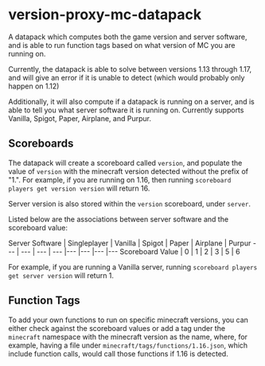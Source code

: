 # version-proxy-mc-datapack
A datapack which computes both the game version and server software, and is able to run function tags based on what version of MC you are running on.

Currently, the datapack is able to solve between versions 1.13 through 1.17, and will give an error if it is unable to detect (which would probably only happen on 1.12)

Additionally, it will also compute if a datapack is running on a server, and is able to tell you what server software it is running on. Currently supports Vanilla, Spigot, Paper, Airplane, and Purpur. 

## Scoreboards

The datapack will create a scoreboard called `version`, and populate the value of `version` with the minecraft version detected without the prefix of "1.".
For example, if you are running on 1.16, then running `scoreboard players get version version` will return 16. 

Server version is also stored within the `version` scoreboard, under `server`.

Listed below are the associations between server software and the scoreboard value:

Server Software | Singleplayer | Vanilla | Spigot | Paper | Airplane | Purpur
--- | --- | --- | --- |--- |--- |--- |---
Scoreboard Value | 0 | 1 | 2 | 3 | 5 | 6

For example, if you are running a Vanilla server, running `scoreboard players get server version` will return 1. 

## Function Tags

To add your own functions to run on specific minecraft versions, you can either check against the scoreboard values or add a tag under the `minecraft` namespace with the minecraft version as the name, where, for example, having a file under `minecraft/tags/functions/1.16.json`, which include function calls, would call those functions if 1.16 is detected.  
